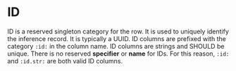 # ID

ID is a reserved singleton category for the row. It is used to uniquely identify the inference record. It is typically a UUID. ID columns are prefixed with the category `:id:` in the column name. ID columns are strings and SHOULD be unique. There is no reserved **specifier** or **name** for IDs. For this reason, `:id:` and `:id.str:` are both valid ID columns.
